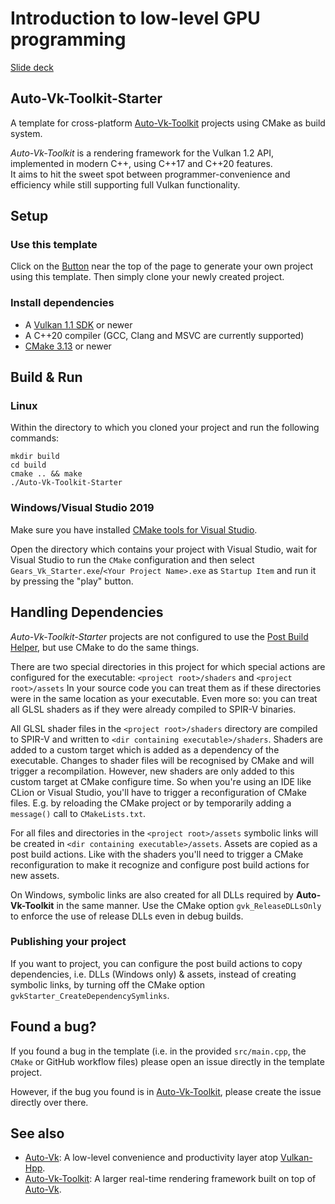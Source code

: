 # Introduction to low-level GPU programming
[Slide deck](https://drive.google.com/file/d/1a4sZPuMsVZ_cFdLfrGa2ue6UMDpj2ELu/view?usp=drive_link)

## Auto-Vk-Toolkit-Starter
A template for cross-platform [Auto-Vk-Toolkit](https://github.com/cg-tuwien/Auto-Vk-Toolkit) projects using CMake as build system.

*Auto-Vk-Toolkit* is a rendering framework for the Vulkan 1.2 API, implemented in modern C++, using C++17 and C++20 features.     
It aims to hit the sweet spot between programmer-convenience and efficiency while still supporting full Vulkan functionality.

## Setup

### Use this template
Click on the [Button](https://github.com/lHerzberger/Auto-Vk-Toolkit-Starter/generate) near the top of the page to generate your own project using this template.
Then simply clone your newly created project.

### Install dependencies
* A [Vulkan 1.1 SDK](https://vulkan.lunarg.com/sdk/home) or newer
* A C++20 compiler (GCC, Clang and MSVC are currently supported)
* [CMake 3.13](https://cmake.org/) or newer

## Build & Run

### Linux
Within the directory to which you cloned your project and run the following commands:
```
mkdir build
cd build
cmake .. && make
./Auto-Vk-Toolkit-Starter
```

### Windows/Visual Studio 2019
Make sure you have installed [CMake tools for Visual Studio](https://docs.microsoft.com/en-us/cpp/build/cmake-projects-in-visual-studio?view=msvc-160#installation).

Open the directory which contains your project with Visual Studio, wait for Visual Studio to run the `CMake` configuration and then select `Gears_Vk_Starter.exe`/`<Your Project Name>.exe` as `Startup Item` and run it by pressing the "play" button.

## Handling Dependencies
*Auto-Vk-Toolkit-Starter* projects are not configured to use the [Post Build Helper](https://github.com/cg-tuwien/Auto-Vk-Toolkit/tree/master/visual_studio#post-build-helper), but use CMake to do the same things.

There are two special directories in this project for which special actions are configured for the executable: `<project root>/shaders` and `<project root>/assets`
In your source code you can treat them as if these directories were in the same location as your executable.
Even more so: you can treat all GLSL shaders as if they were already compiled to SPIR-V binaries.

All GLSL shader files in the `<project root>/shaders` directory are compiled to SPIR-V and written to `<dir containing executable>/shaders`.
Shaders are added to a custom target which is added as a dependency of the executable. Changes to shader files will be recognised by CMake and will trigger a recompilation.
However, new shaders are only added to this custom target at CMake configure time. So when you're using an IDE like CLion or Visual Studio, you'll have to trigger a reconfiguration of CMake files.
E.g. by reloading the CMake project or by temporarily adding a `message()` call to `CMakeLists.txt`.

For all files and directories in the `<project root>/assets` symbolic links will be created in `<dir containing executable>/assets`.
Assets are copied as a post build actions. Like with the shaders you'll need to trigger a CMake reconfiguration to make it recognize and configure post build actions for new assets.

On Windows, symbolic links are also created for all DLLs required by **Auto-Vk-Toolkit** in the same manner.
Use the CMake option `gvk_ReleaseDLLsOnly` to enforce the use of release DLLs even in debug builds.

### Publishing your project
If you want to project, you can configure the post build actions to copy dependencies, i.e. DLLs (Windows only) & assets, instead of creating symbolic links, by turning off the CMake option `gvkStarter_CreateDependencySymlinks`.

## Found a bug?
If you found a bug in the template (i.e. in the provided `src/main.cpp`, the `CMake` or GitHub workflow files) please open an issue directly in the template project.

However, if the bug you found is in [Auto-Vk-Toolkit](https://github.com/cg-tuwien/Auto-Vk-Toolkit), please create the issue directly over there.

## See also
* [Auto-Vk](https://github.com/cg-tuwien/Auto-Vk): A low-level convenience and productivity layer atop [Vulkan-Hpp](https://github.com/KhronosGroup/Vulkan-Hpp).
* [Auto-Vk-Toolkit](https://github.com/cg-tuwien/Auto-Vk-Toolkit): A larger real-time rendering framework built on top of [Auto-Vk](https://github.com/cg-tuwien/Auto-Vk).

